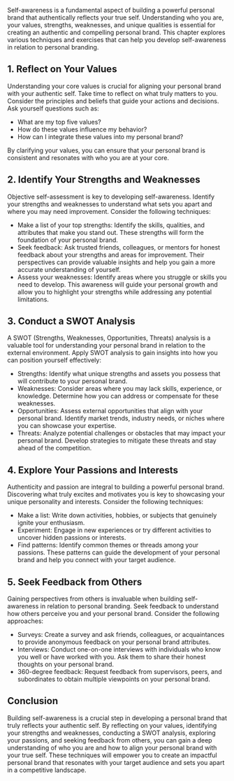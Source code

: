 
Self-awareness is a fundamental aspect of building a powerful personal brand that authentically reflects your true self. Understanding who you are, your values, strengths, weaknesses, and unique qualities is essential for creating an authentic and compelling personal brand. This chapter explores various techniques and exercises that can help you develop self-awareness in relation to personal branding.

**1. Reflect on Your Values**
-----------------------------

Understanding your core values is crucial for aligning your personal brand with your authentic self. Take time to reflect on what truly matters to you. Consider the principles and beliefs that guide your actions and decisions. Ask yourself questions such as:

* What are my top five values?
* How do these values influence my behavior?
* How can I integrate these values into my personal brand?

By clarifying your values, you can ensure that your personal brand is consistent and resonates with who you are at your core.

**2. Identify Your Strengths and Weaknesses**
---------------------------------------------

Objective self-assessment is key to developing self-awareness. Identify your strengths and weaknesses to understand what sets you apart and where you may need improvement. Consider the following techniques:

* Make a list of your top strengths: Identify the skills, qualities, and attributes that make you stand out. These strengths will form the foundation of your personal brand.
* Seek feedback: Ask trusted friends, colleagues, or mentors for honest feedback about your strengths and areas for improvement. Their perspectives can provide valuable insights and help you gain a more accurate understanding of yourself.
* Assess your weaknesses: Identify areas where you struggle or skills you need to develop. This awareness will guide your personal growth and allow you to highlight your strengths while addressing any potential limitations.

**3. Conduct a SWOT Analysis**
------------------------------

A SWOT (Strengths, Weaknesses, Opportunities, Threats) analysis is a valuable tool for understanding your personal brand in relation to the external environment. Apply SWOT analysis to gain insights into how you can position yourself effectively:

* Strengths: Identify what unique strengths and assets you possess that will contribute to your personal brand.
* Weaknesses: Consider areas where you may lack skills, experience, or knowledge. Determine how you can address or compensate for these weaknesses.
* Opportunities: Assess external opportunities that align with your personal brand. Identify market trends, industry needs, or niches where you can showcase your expertise.
* Threats: Analyze potential challenges or obstacles that may impact your personal brand. Develop strategies to mitigate these threats and stay ahead of the competition.

**4. Explore Your Passions and Interests**
------------------------------------------

Authenticity and passion are integral to building a powerful personal brand. Discovering what truly excites and motivates you is key to showcasing your unique personality and interests. Consider the following techniques:

* Make a list: Write down activities, hobbies, or subjects that genuinely ignite your enthusiasm.
* Experiment: Engage in new experiences or try different activities to uncover hidden passions or interests.
* Find patterns: Identify common themes or threads among your passions. These patterns can guide the development of your personal brand and help you connect with your target audience.

**5. Seek Feedback from Others**
--------------------------------

Gaining perspectives from others is invaluable when building self-awareness in relation to personal branding. Seek feedback to understand how others perceive you and your personal brand. Consider the following approaches:

* Surveys: Create a survey and ask friends, colleagues, or acquaintances to provide anonymous feedback on your personal brand attributes.
* Interviews: Conduct one-on-one interviews with individuals who know you well or have worked with you. Ask them to share their honest thoughts on your personal brand.
* 360-degree feedback: Request feedback from supervisors, peers, and subordinates to obtain multiple viewpoints on your personal brand.

**Conclusion**
--------------

Building self-awareness is a crucial step in developing a personal brand that truly reflects your authentic self. By reflecting on your values, identifying your strengths and weaknesses, conducting a SWOT analysis, exploring your passions, and seeking feedback from others, you can gain a deep understanding of who you are and how to align your personal brand with your true self. These techniques will empower you to create an impactful personal brand that resonates with your target audience and sets you apart in a competitive landscape.
